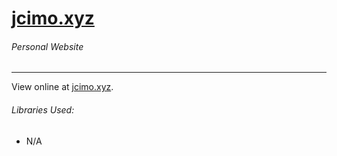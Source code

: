 # [jcimo.xyz](http://jcimo.xyz)
###### Personal Website
---
View online at [jcimo.xyz](http://jcimo.xyz).

###### Libraries Used:
- N/A

